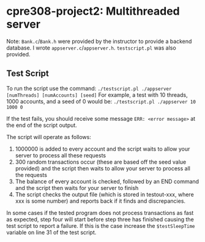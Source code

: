 # cpre308-project2: Multithreaded server
Note: `Bank.c`/`Bank.h` were provided by the instructor to provide a backend
database. I wrote `appserver.c`/`appserver.h`. `testscript.pl` was also
provided.

## Test Script

To run the script use the command:
`./testscript.pl ./appserver [numThreads] [numAccounts] [seed]`
For example, a test with 10 threads, 1000 accounts, and a seed of 0 would be:
`./testscript.pl ./appserver 10 1000 0`

If the test fails, you should receive some message `ERR: <error message>` at 
the end of the script output.

The script will operate as follows:

1) 1000000 is added to every account and the script waits to allow your server 
to process all these requests
1) 300 random transactions occur (these are based off the seed value provided) 
and the script then waits to allow your server to process all the requests
1) The balance of every account is checked, followed by an END command and the 
script then waits for your server to finish
1) The script checks the output file  (which is stored in testout-xxx, where 
xxx is some number) and reports back if it finds and discrepancies.

In some cases if the tested program does not process transactions as fast as 
expected, step four will start before step three has finished causing the test 
script to report a failure. If this is the case increase the `$testSleepTime` 
variable on line 31 of the test script.
